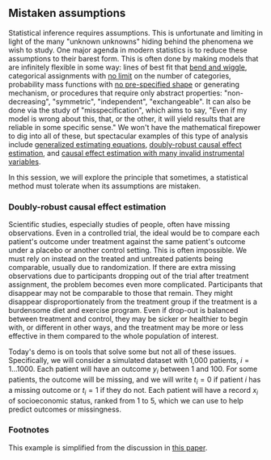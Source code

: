 ## Mistaken assumptions

Statistical inference requires assumptions. This is unfortunate and limiting in light of the many "unknown unknowns" hiding behind the phenomena we wish to study. One major agenda in modern statistics is to reduce these assumptions to their barest form. This is often done by making models that are infinitely flexible in some way: lines of best fit that [bend and wiggle](https://en.wikipedia.org/wiki/Kernel_regression), categorical assignments with [no limit](https://www.ncbi.nlm.nih.gov/labs/pmc/articles/PMC6583910/) on the number of categories, probability mass functions with [no pre-specified shape](https://en.wikipedia.org/wiki/Kernel_density_estimation) or generating mechanism, or procedures that require only  abstract properties: "non-decreasing", "symmetric", "independent", "exchangeable". It can also be done via the study of "misspecification", which aims to say, "Even if my model is wrong about this, that, or the other, it will yield results that are reliable in some specific sense." We won't have the mathematical firepower to dig into all of these, but spectacular examples of this type of analysis include [generalized estimating equations](https://en.wikipedia.org/wiki/Generalized_estimating_equation), [doubly-robust causal effect estimation](https://arxiv.org/abs/0804.2958), and [causal effect estimation with many invalid instrumental variables](https://arxiv.org/abs/1401.5755). 

In this session, we will explore the principle that sometimes, a statistical method must tolerate when its assumptions are mistaken. 

### Doubly-robust causal effect estimation

Scientific studies, especially studies of people, often have missing observations. Even in a controlled trial, the ideal would be to compare each patient's outcome under treatment against the same patient's outcome under a placebo or another control setting. This is often impossible. We must rely on instead on the treated and untreated patients being comparable, usually due to randomization. If there are extra missing observations due to participants dropping out of the trial after treatment assignment, the problem becomes even more complicated. Participants that disappear may not be comparable to those that remain. They might disappear disproportionately from the treatment group if the treatment is  a burdensome diet and exercise program. Even if drop-out is balanced between treatment and control, they may be sicker or healthier to begin with, or different in other ways, and the treatment may be more or less effective in them compared to the whole population of interest.

Today's demo is on tools that solve some but not all of these issues. Specifically, we will consider a simulated dataset with 1,000 patients, $i = 1...1000$. Each patient will have an outcome $y_i$ between 1 and 100. For some patients, the outcome will be missing, and we will write $t_i=0$ if patient $i$ has a missing outcome or $t_i=1$ if they do not. Each patient will have a record $x_i$ of socioeconomic status, ranked from 1 to 5, which we can use to help predict outcomes or missingness.

### Footnotes

This example is simplified from the discussion in [this paper](https://arxiv.org/abs/0804.2958).


